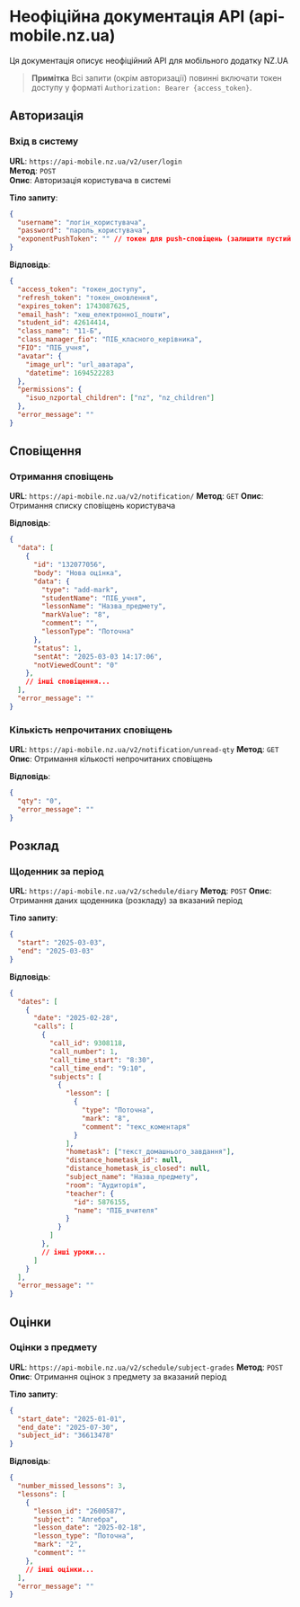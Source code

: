 # Неофіційна документація API (api-mobile.nz.ua)

Ця документація описує неофіційний API для мобільного додатку NZ.UA


> **Примітка** Всі запити (окрім авторизації) повинні включати токен доступу у форматі `Authorization: Bearer {access_token}`. 

## Авторизація

### Вхід в систему

**URL**: `https://api-mobile.nz.ua/v2/user/login`  
**Метод**: `POST`  
**Опис**: Авторизація користувача в системі

**Тіло запиту**:
```json
{
  "username": "логін_користувача",
  "password": "пароль_користувача",
  "exponentPushToken": "" // токен для push-сповіщень (залишити пустий рядок)
}
```

**Відповідь**:
```json
{
  "access_token": "токен_доступу",
  "refresh_token": "токен_оновлення",
  "expires_token": 1743087625,
  "email_hash": "хеш_електронної_пошти",
  "student_id": 42614414,
  "class_name": "11-Б",
  "class_manager_fio": "ПІБ_класного_керівника",
  "FIO": "ПІБ_учня",
  "avatar": {
    "image_url": "url_аватара",
    "datetime": 1694522283
  },
  "permissions": {
    "isuo_nzportal_children": ["nz", "nz_children"]
  },
  "error_message": ""
}
```

## Сповіщення

### Отримання сповіщень
**URL**: `https://api-mobile.nz.ua/v2/notification/`
**Метод**: `GET`
**Опис**: Отримання списку сповіщень користувача

**Відповідь**:
```json
{
  "data": [
    {
      "id": "132077056",
      "body": "Нова оцінка",
      "data": {
        "type": "add-mark",
        "studentName": "ПІБ_учня",
        "lessonName": "Назва_предмету",
        "markValue": "8",
        "comment": "",
        "lessonType": "Поточна"
      },
      "status": 1,
      "sentAt": "2025-03-03 14:17:06",
      "notViewedCount": "0"
    },
    // інші сповіщення...
  ],
  "error_message": ""
}
```

### Кількість непрочитаних сповіщень
**URL**: `https://api-mobile.nz.ua/v2/notification/unread-qty`
**Метод**: `GET`
**Опис**: Отримання кількості непрочитаних сповіщень

**Відповідь**:
```json
{
  "qty": "0",
  "error_message": ""
}
```

## Розклад

### Щоденник за період

**URL**: `https://api-mobile.nz.ua/v2/schedule/diary`
**Метод**: `POST`
**Опис**: Отримання даних щоденника (розкладу) за вказаний період

**Тіло запиту**:
```json
{
  "start": "2025-03-03",
  "end": "2025-03-03"
}
```

**Відповідь**:
```json
{
  "dates": [
    {
      "date": "2025-02-28",
      "calls": [
        {
          "call_id": 9308118,
          "call_number": 1,
          "call_time_start": "8:30",
          "call_time_end": "9:10",
          "subjects": [
            {
              "lesson": [
                {
                  "type": "Поточна",
                  "mark": "8",
                  "comment": "текс_коментаря"
                }
              ],
              "hometask": ["текст_домашнього_завдання"],
              "distance_hometask_id": null,
              "distance_hometask_is_closed": null,
              "subject_name": "Назва_предмету",
              "room": "Аудиторія",
              "teacher": {
                "id": 5876155,
                "name": "ПІБ_вчителя"
              }
            }
          ]
        },
        // інші уроки...
      ]
    }
  ],
  "error_message": ""
}
```

## Оцінки

### Оцінки з предмету

**URL**: `https://api-mobile.nz.ua/v2/schedule/subject-grades`
**Метод**: `POST`
**Опис**: Отримання оцінок з предмету за вказаний період

**Тіло запиту**:
```json
{
  "start_date": "2025-01-01",
  "end_date": "2025-07-30",
  "subject_id": "36613478"
}
```

**Відповідь**:
```json
{
  "number_missed_lessons": 3,
  "lessons": [
    {
      "lesson_id": "2600587",
      "subject": "Алгебра",
      "lesson_date": "2025-02-18",
      "lesson_type": "Поточна",
      "mark": "2",
      "comment": ""
    },
    // інші оцінки...
  ],
  "error_message": ""
}
```